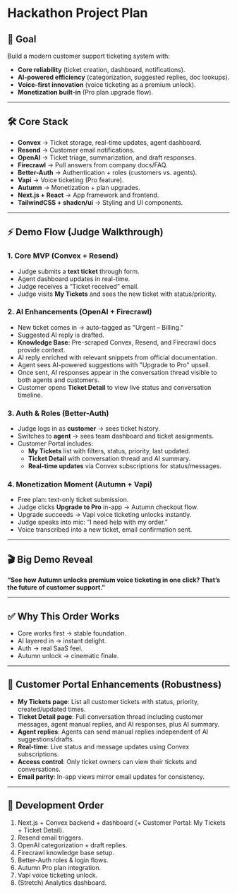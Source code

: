 # Hackathon Project Plan

## 🎯 Goal
Build a modern customer support ticketing system with:
- **Core reliability** (ticket creation, dashboard, notifications).
- **AI-powered efficiency** (categorization, suggested replies, doc lookups).
- **Voice-first innovation** (voice ticketing as a premium unlock).
- **Monetization built-in** (Pro plan upgrade flow).

---

## 🛠️ Core Stack
- **Convex** → Ticket storage, real-time updates, agent dashboard.
- **Resend** → Customer email notifications.
- **OpenAI** → Ticket triage, summarization, and draft responses.
- **Firecrawl** → Pull answers from company docs/FAQ.
- **Better-Auth** → Authentication + roles (customers vs. agents).
- **Vapi** → Voice ticketing (Pro feature).
- **Autumn** → Monetization + plan upgrades.
- **Next.js + React** → App framework and frontend.
- **TailwindCSS + shadcn/ui** → Styling and UI components.

---

## ⚡ Demo Flow (Judge Walkthrough)

### 1. Core MVP (Convex + Resend)
- Judge submits a **text ticket** through form.
- Agent dashboard updates in real-time.
- Judge receives a “Ticket received” email.
 - Judge visits **My Tickets** and sees the new ticket with status/priority.

### 2. AI Enhancements (OpenAI + Firecrawl)
- New ticket comes in → auto-tagged as "Urgent – Billing."
- Suggested AI reply is drafted.
- **Knowledge Base**: Pre-scraped Convex, Resend, and Firecrawl docs provide context.
- AI reply enriched with relevant snippets from official documentation.
- Agent sees AI-powered suggestions with "Upgrade to Pro" upsell.
 - Once sent, AI responses appear in the conversation thread visible to both agents and customers.
 - Customer opens **Ticket Detail** to view live status and conversation timeline.

### 3. Auth & Roles (Better-Auth)
- Judge logs in as **customer** → sees ticket history.
- Switches to **agent** → sees team dashboard and ticket assignments.
 - Customer Portal includes:
   - **My Tickets** list with filters, status, priority, last updated.
   - **Ticket Detail** with conversation thread and AI summary.
   - **Real-time updates** via Convex subscriptions for status/messages.

### 4. Monetization Moment (Autumn + Vapi)
- Free plan: text-only ticket submission.
- Judge clicks **Upgrade to Pro** in-app → Autumn checkout flow.
- Upgrade succeeds → Vapi voice ticketing unlocks instantly.
- Judge speaks into mic: “I need help with my order.”
- Voice transcribed into a new ticket, email confirmation sent.

---

## 🎬 Big Demo Reveal
**“See how Autumn unlocks premium voice ticketing in one click? That’s the future of customer support.”**

---

## ✅ Why This Order Works
- Core works first → stable foundation.
- AI layered in → instant delight.
- Auth → real SaaS feel.
- Autumn unlock → cinematic finale.

---

## 🔧 Customer Portal Enhancements (Robustness)
- **My Tickets page**: List all customer tickets with status, priority, created/updated times.
- **Ticket Detail page**: Full conversation thread including customer messages, agent manual replies, and AI responses, plus AI summary.
- **Agent replies**: Agents can send manual replies independent of AI suggestions/drafts.
- **Real-time**: Live status and message updates using Convex subscriptions.
- **Access control**: Only ticket owners can view their tickets and conversations.
- **Email parity**: In-app views mirror email updates for consistency.

---

## 🧱 Development Order
1. Next.js + Convex backend + dashboard (+ Customer Portal: My Tickets + Ticket Detail).
2. Resend email triggers.
3. OpenAI categorization + draft replies.
4. Firecrawl knowledge base setup.
5. Better-Auth roles & login flows.
6. Autumn Pro plan integration.
7. Vapi voice ticketing unlock.
8. (Stretch) Analytics dashboard.

